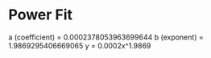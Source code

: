 
# Power Fit

a (coefficient) = 0.0002378053963699644
b (exponent) = 1.9869295406669065
y = 0.0002x^1.9869

